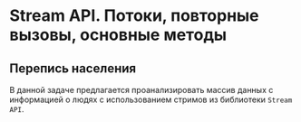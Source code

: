 # Stream API. Потоки, повторные вызовы, основные методы

## Перепись населения

В данной задаче предлагается проанализировать массив данных с информацией о людях с использованием стримов из библиотеки `Stream API`. 
